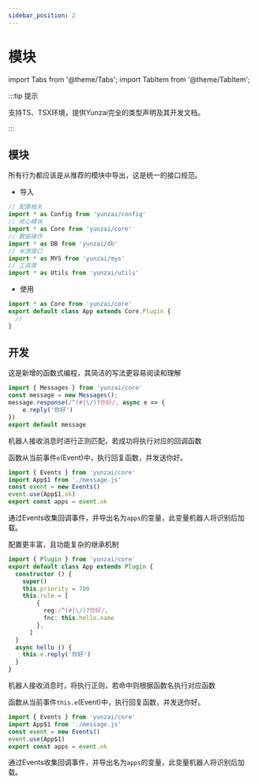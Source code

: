 ```yaml
---
sidebar_position: 2
---
```


# 模块

import Tabs from '@theme/Tabs';
import TabItem from '@theme/TabItem';


:::tip 提示

支持TS、TSX环境，提供Yunzai完全的类型声明及其开发文档。

:::

## 模块

所有行为都应该是从推荐的模块中导出，这是统一的接口规范。

- 导入

```ts 
// 配置相关
import * as Config from 'yunzai/config'
// 核心模块
import * as Core from 'yunzai/core'
// 数据操作
import * as DB from 'yunzai/db'
// 米游接口
import * as MYS from 'yunzai/mys'
// 工具类
import * as Utils from 'yunzai/utils'
```

- 使用

```ts
import * as Core from 'yunzai/core'
export default class App extends Core.Plugin {
  //
}
```

## 开发

<Tabs>
  <TabItem value="apple" label="回调" default>

这是新增的函数式编程，其简洁的写法更容易阅读和理解

```ts title="./message.ts"
import { Messages } from 'yunzai/core'
const message = new Messages();
message.response(/^(#|\/)?你好/, async e => {
    e.reply('你好')
})
export default message
```

机器人接收消息时进行正则匹配，若成功将执行对应的回调函数

函数从当前事件`e`(Event)中，执行回复函数，并发送你好。

```ts title="./index.ts"
import { Events } from 'yunzai/core'
import App$1 from './message.js'
const event = new Events()
event.use(App$1.ok)
export const apps = event.ok
```
通过Events收集回调事件，并导出名为`apps`的变量，此变量机器人将识别后加载。

  </TabItem>
  <TabItem value="orange" label="继承">

配置更丰富，且功能复杂的继承机制

```ts title="./message.ts"
import { Plugin } from 'yunzai/core'
export default class App extends Plugin {
  constructor () {
    super()
    this.priority = 700
    this.rule = [
        {
          reg:/^(#|\/)?你好/,
          fnc: this.hello.name
        },
      ]
  }
  async hello () {
    this.e.reply('你好')
  }
}
```

机器人接收消息时，将执行正则，若命中则根据函数名执行对应函数

函数从当前事件`this.e`(Event)中，执行回复函数，并发送你好。

```ts title="./index.ts"
import { Events } from 'yunzai/core'
import App$1 from './message.js'
const event = new Events()
event.use(App$1)
export const apps = event.ok
```

通过Events收集回调事件，并导出名为`apps`的变量，此变量机器人将识别后加载。

  </TabItem>
</Tabs>